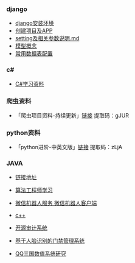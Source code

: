 ### django 
- [django安装环境](source/Web/source/django/ch1_安装环境.md)
- [创建项目及APP](source/Web/source/django/ch2_创建Django项目和APP.md)
- [setting及相关参数说明.md](source/Web/source/django/ch3_配置setting及相关参数说明.md)
- [模型概念](source/Web/source/django/ch4_模型概念.md)
- [常用数据表配置](source/Web/source/django/ch5_常用数据表及配置.md)

### c#
- [C#学习资料](https://github.com/MoienTajik/AspNetCore-Developer-Roadmap/blob/master/ReadMe.zh-Hans.md)

### 爬虫资料
- 「爬虫项目资料-持续更新」[链接](https://pan.quark.cn/s/698fd0e11604) 提取码：gJUR

### python资料
- 「python进阶-中英文版」[链接](https://pan.quark.cn/s/fdb4c46fcca3)  提取码：zLjA
### JAVA
- [链接地址](https://www.blog996.com/md/2023-11-09-1699496330596.html)


- [算法工程师学习](https://github.com/lcylmhlcy/Awesome-algorithm-interview.git)

- [微信机器人服务 微信机器人客户端](https://github.com/JiankeLiJin/wx-bot-server)
- [c++](https://github.com/liuxuanhai/CodingInterviewsNotes)
- [开源审计系统](https://github.com/jumpserver/jumpserver)
- [基于人脸识别的门禁管理系统](https://github.com/hualuoo/dormitory_menage_system.git)
- [QQ三国数值系统研究](https://github.com/WanderingQuantum/qqsganalysis?tab=readme-ov-file)